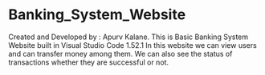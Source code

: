 # Banking_System_Website
Created and Developed by : Apurv Kalane. 
This is Basic Banking System Website built in Visual Studio Code 1.52.1 
In this website we can view users and can transfer money among them. 
We can also see the status of transactions whether they are successful or not.
